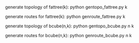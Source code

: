 generate topology of fattree(k):
python gentopo_fattree.py k

generate routes for fattree(k):
python genroute_fattree.py k

generate topology of bcube(n,k):
python gentopo_bcube.py n k

generate routes for bcube(n,k):
python genroute_bcube.py n k